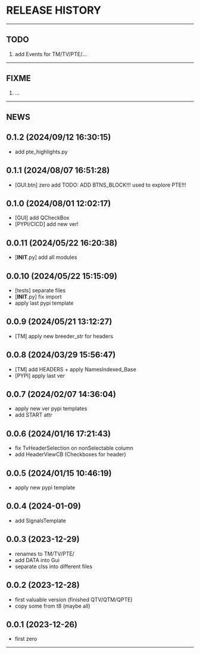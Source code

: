 # RELEASE HISTORY

********************************************************************************
## TODO
1. add Events for TM/TV/PTE/...  

********************************************************************************
## FIXME
1. ...  

********************************************************************************
## NEWS

0.1.2 (2024/09/12 16:30:15)
------------------------------
- add pte_highlights.py  

0.1.1 (2024/08/07 16:51:28)
------------------------------
- [GUI.btn] zero add TODO: ADD BTNS_BLOCK!!! used to explore PTE!!!  

0.1.0 (2024/08/01 12:02:17)
------------------------------
- [GUI] add QCheckBox  
- [PYPI/CICD] add new ver!  

0.0.11 (2024/05/22 16:20:38)
------------------------------
- [__INIT__.py] add all modules  

0.0.10 (2024/05/22 15:15:09)
------------------------------
- [tests] separate files  
- [__INIT__.py] fix import  
- apply last pypi template  

0.0.9 (2024/05/21 13:12:27)
------------------------------
- [TM] apply new breeder_str for headers  

0.0.8 (2024/03/29 15:56:47)
------------------------------
- [TM] add HEADERS + apply NamesIndexed_Base  
- [PYPI] apply last ver  

0.0.7 (2024/02/07 14:36:04)
------------------------------
- apply new ver pypi templates  
- add START attr  

0.0.6 (2024/01/16 17:21:43)
------------------------------
- fix TvHeaderSelection on nonSelectable column  
- add HeaderViewCB (Checkboxes for header)  

0.0.5 (2024/01/15 10:46:19)
------------------------------
- apply new pypi template  

0.0.4 (2024-01-09)
-------------------
- add SignalsTemplate 

0.0.3 (2023-12-29)
-------------------
- renames to TM/TV/PTE/
- add DATA into Gui
- separate clss into different files

0.0.2 (2023-12-28)
-------------------
- first valuable version (finished QTV/QTM/QPTE)
- copy some from t8 (maybe all)

0.0.1 (2023-12-26)
-------------------
- first zero

********************************************************************************
